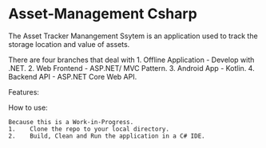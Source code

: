 # Asset-Management Csharp

The Asset Tracker Manangement Ssytem is an application used to track the storage location and value of assets.

There are four branches that deal with
    1. Offline Application    - Develop with .NET.
    2. Web Frontend           - ASP.NET/ MVC Pattern.
    3. Android App            - Kotlin.
    4. Backend API            - ASP.NET Core Web API.

Features:


How to use:

    Because this is a Work-in-Progress.
    1.    Clone the repo to your local directory.
    2.    Build, Clean and Run the application in a C# IDE.


